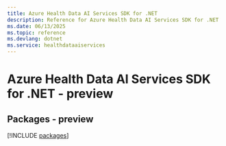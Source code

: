 ```yaml
---
title: Azure Health Data AI Services SDK for .NET
description: Reference for Azure Health Data AI Services SDK for .NET
ms.date: 06/13/2025
ms.topic: reference
ms.devlang: dotnet
ms.service: healthdataaiservices
---
```

# Azure Health Data AI Services SDK for .NET - preview
## Packages - preview
[!INCLUDE [packages](health-data-ai-services-index.md)]